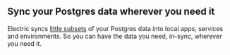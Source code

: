 ## Sync your Postgres data <span class="no-wrap">wherever you need it</span>

Electric syncs [little subsets](/guides/shapes) of your Postgres data into local apps<span class="no-wrap-sm">, services and environments</span>. <span class="hidden-md"><span class="no-wrap-lg">So you can have the data you need</span>, <span class="no-wrap">in-sync</span>, <span class="no-wrap">wherever you need it</span>.</span>